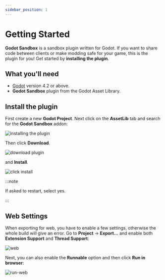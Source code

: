 ```yaml
---
sidebar_position: 1
---
```


# Getting Started

**Godot Sandbox** is a sandbox plugin written for Godot. If you want to share code between clients or make modding safe for your game, this is the plugin for you!  Get started by **installing the plugin**.

## What you'll need

- [Godot](https://godotengine.org/download/) version 4.2 or above.
- **Godot Sandbox** plugin from the Godot Asset Library.

## Install the plugin

First create a new **Godot Project**. Next click on the **AssetLib** tab and search for the **Godot Sandbox** addon:

![installing the plugin](/img/intro/install-addon.png)

Then click **Download**.

![download plugin](/img/intro/download-addon.png)

and **Install**.

![click install](/img/intro/click-install.png)

:::note

If asked to restart, select yes.

:::

## Web Settings

When exporting for web, you have to enable a few settings, otherwise the whole build will give an error. Go to **Project** -> **Export...** and enable both **Extension Support** and **Thread Support**:

![web](/img/intro/web.png)

Next, you can also enable the **Runnable** option and then click **Run in browser**:

![run-web](/img/intro/run-web.png)

